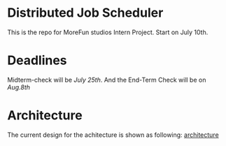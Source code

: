 # Distributed Job Scheduler
This is the repo for MoreFun studios Intern Project.
Start on July 10th. 
# Deadlines
Midterm-check will be *July 25th*. And the End-Term Check will be on *Aug.8th*
# Architecture
The current design for the achitecture is shown as following:
[architecture](./imgs/supernova_project_design-v3.png)
